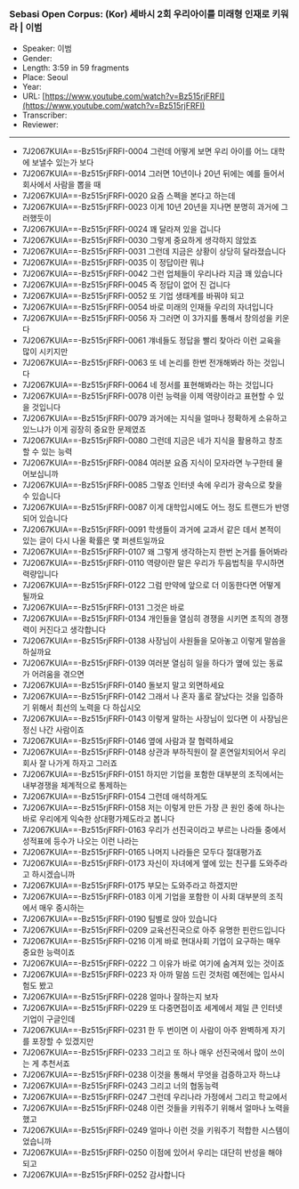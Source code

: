 ### Sebasi Open Corpus: (Kor) 세바시 2회 우리아이를 미래형 인재로 키워라 | 이범

- Speaker: 이범 
- Gender: 
- Length: 3:59 in 59 fragments
- Place: Seoul
- Year: 
- URL: [https://www.youtube.com/watch?v=Bz515rjFRFI](https://www.youtube.com/watch?v=Bz515rjFRFI)
- Transcriber: 
- Reviewer: 

---

- 7J2067KUIA==-Bz515rjFRFI-0004 그런데 어떻게 보면 우리 아이를 어느 대학에 보낼수 있는가 보다
- 7J2067KUIA==-Bz515rjFRFI-0014 그러면 10년이나 20년 뒤에는 예를 들어서 회사에서 사람을 뽑을 때
- 7J2067KUIA==-Bz515rjFRFI-0020 요즘 스펙을 본다고 하는데
- 7J2067KUIA==-Bz515rjFRFI-0023 이게 10년 20년을 지나면 분명히 과거에 그러했듯이
- 7J2067KUIA==-Bz515rjFRFI-0024 꽤 달라져 있을 겁니다
- 7J2067KUIA==-Bz515rjFRFI-0030 그렇게 중요하게 생각하지 않았죠
- 7J2067KUIA==-Bz515rjFRFI-0031 그런데 지금은 상황이 상당히 달라졌습니다
- 7J2067KUIA==-Bz515rjFRFI-0035 이 정답이란 뭐냐
- 7J2067KUIA==-Bz515rjFRFI-0042 그런 업체들이 우리나라 지금 꽤 있습니다
- 7J2067KUIA==-Bz515rjFRFI-0045 즉 정답이 없어 진 겁니다
- 7J2067KUIA==-Bz515rjFRFI-0052 또 기업 생태계를 바꿔야 되고
- 7J2067KUIA==-Bz515rjFRFI-0054 바로 미래의 인재들 우리의 자녀입니다
- 7J2067KUIA==-Bz515rjFRFI-0056 자 그러면 이 3가지를 통해서 창의성을 키운다
- 7J2067KUIA==-Bz515rjFRFI-0061 걔네들도 정답을 빨리 찾아라 이런 교육을 많이 시키지만
- 7J2067KUIA==-Bz515rjFRFI-0063 또 네 논리를 한번 전개해봐라 하는 것입니다
- 7J2067KUIA==-Bz515rjFRFI-0064 네 정서를 표현해봐라는 하는 것입니다
- 7J2067KUIA==-Bz515rjFRFI-0078 이런 능력을 이제 역량이라고 표현할 수 있을 것입니다
- 7J2067KUIA==-Bz515rjFRFI-0079 과거에는 지식을 얼마나 정확하게 소유하고 있느냐가 이게 굉장히 중요한 문제였죠
- 7J2067KUIA==-Bz515rjFRFI-0080 그런데 지금은 네가 지식을 활용하고 창조할 수 있는 능력
- 7J2067KUIA==-Bz515rjFRFI-0084 여러분 요즘 지식이 모자라면 누구한테 물어보십니까
- 7J2067KUIA==-Bz515rjFRFI-0085 그렇죠 인터넷 속에 우리가 광속으로 찾을 수 있습니다
- 7J2067KUIA==-Bz515rjFRFI-0087 이게 대학입시에도 어느 정도 트랜드가 반영되어 있습니다
- 7J2067KUIA==-Bz515rjFRFI-0091 학생들이 과거에 교과서 같은 데서 본적이 있는 글이 다시 나올 확률은 몇 퍼센트일까요
- 7J2067KUIA==-Bz515rjFRFI-0107 왜 그렇게 생각하는지 한번 논거를 들어봐라
- 7J2067KUIA==-Bz515rjFRFI-0110 역량이란 말은 우리가 두음법칙을 무시하면 력량입니다
- 7J2067KUIA==-Bz515rjFRFI-0122 그럼 만약에 앞으로 더 이동한다면 어떻게 될까요
- 7J2067KUIA==-Bz515rjFRFI-0131 그것은 바로
- 7J2067KUIA==-Bz515rjFRFI-0134 개인들을 열심히 경쟁을 시키면 조직의 경쟁력이 커진다고 생각합니다
- 7J2067KUIA==-Bz515rjFRFI-0138 사장님이 사원들을 모아놓고 이렇게 말씀을 하실까요
- 7J2067KUIA==-Bz515rjFRFI-0139 여러분 열심히 일을 하다가 옆에 있는 동료가 어려움을 겪으면
- 7J2067KUIA==-Bz515rjFRFI-0140 돌보지 말고 외면하세요
- 7J2067KUIA==-Bz515rjFRFI-0142 그래서 나 혼자 홀로 잘났다는 것을 입증하기 위해서 최선의 노력을 다 하십시오
- 7J2067KUIA==-Bz515rjFRFI-0143 이렇게 말하는 사장님이 있다면 이 사장님은 정신 나간 사람이죠
- 7J2067KUIA==-Bz515rjFRFI-0146 옆에 사람과 잘 협력하세요
- 7J2067KUIA==-Bz515rjFRFI-0148 상관과 부하직원이 잘 혼연일치되어서 우리 회사 잘 나가게 하자고 그러죠
- 7J2067KUIA==-Bz515rjFRFI-0151 하지만 기업을 포함한 대부분의 조직에서는 내부경쟁을 체계적으로 통제하는
- 7J2067KUIA==-Bz515rjFRFI-0154 그런데 애석하게도
- 7J2067KUIA==-Bz515rjFRFI-0158 저는 이렇게 만든 가장 큰 원인 중에 하나는 바로 우리에게 익숙한 상대평가제도라고 봅니다
- 7J2067KUIA==-Bz515rjFRFI-0163 우리가 선진국이라고 부르는 나라들 중에서 성적표에 등수가 나오는 이런 나라는
- 7J2067KUIA==-Bz515rjFRFI-0165 나머지 나라들은 모두다 절대평가죠
- 7J2067KUIA==-Bz515rjFRFI-0173 자신이 자녀에게 옆에 있는 친구를 도와주라고 하시겠습니까
- 7J2067KUIA==-Bz515rjFRFI-0175 부모는 도와주라고 하겠지만
- 7J2067KUIA==-Bz515rjFRFI-0183 이게 기업을 포함한 이 사회 대부분의 조직에서 매우 중시하는
- 7J2067KUIA==-Bz515rjFRFI-0190 팀별로 앉아 있습니다
- 7J2067KUIA==-Bz515rjFRFI-0209 교육선진국으로 아주 유명한 핀란드입니다
- 7J2067KUIA==-Bz515rjFRFI-0216 이게 바로 현대사회 기업이 요구하는 매우 중요한 능력이죠
- 7J2067KUIA==-Bz515rjFRFI-0222 그 이유가 바로 여기에 숨겨져 있는 것이죠
- 7J2067KUIA==-Bz515rjFRFI-0223 자 아까 말씀 드린 것처럼 예전에는 입사시험도 봤고
- 7J2067KUIA==-Bz515rjFRFI-0228 얼마나 잘하는지 보자
- 7J2067KUIA==-Bz515rjFRFI-0229 또 다중면접이죠 세계에서 제일 큰 인터넷 기업이 구글인데
- 7J2067KUIA==-Bz515rjFRFI-0231 한 두 번이면 이 사람이 아주 완벽하게 자기를 포장할 수 있겠지만
- 7J2067KUIA==-Bz515rjFRFI-0233 그리고 또 하나 매우 선진국에서 많이 쓰이는 게 추천서죠
- 7J2067KUIA==-Bz515rjFRFI-0238 이것을 통해서 무엇을 검증하고자 하느냐
- 7J2067KUIA==-Bz515rjFRFI-0243 그리고 너의 협동능력
- 7J2067KUIA==-Bz515rjFRFI-0247 그런데 우리나라 가정에서 그리고 학교에서
- 7J2067KUIA==-Bz515rjFRFI-0248 이런 것들을 키워주기 위해서 얼마나 노력을 했고
- 7J2067KUIA==-Bz515rjFRFI-0249 얼마나 이런 것을 키워주기 적합한 시스템이었습니까
- 7J2067KUIA==-Bz515rjFRFI-0250 이점에 있어서 우리는 대단히 반성을 해야 되고
- 7J2067KUIA==-Bz515rjFRFI-0252 감사합니다
